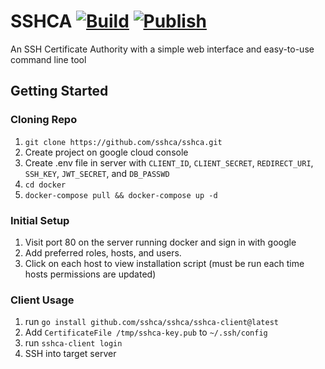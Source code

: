 # SSHCA [![Build](https://github.com/lavalleeale/sshca/actions/workflows/build.yml/badge.svg)](https://github.com/lavalleeale/sshca/actions/workflows/build.yml) [![Publish](https://github.com/lavalleeale/sshca/actions/workflows/publish.yml/badge.svg)](https://github.com/lavalleeale/sshca/actions/workflows/publish.yml)

An SSH Certificate Authority with a simple web interface and easy-to-use command line tool

## Getting Started

### Cloning Repo

1. `git clone https://github.com/sshca/sshca.git`
2. Create project on google cloud console
3. Create .env file in server with `CLIENT_ID`, `CLIENT_SECRET`, `REDIRECT_URI`, `SSH_KEY`, `JWT_SECRET`, and `DB_PASSWD`
4. `cd docker`
5. `docker-compose pull && docker-compose up -d`

### Initial Setup

1. Visit port 80 on the server running docker and sign in with google
2. Add preferred roles, hosts, and users.
3. Click on each host to view installation script (must be run each time hosts permissions are updated)

### Client Usage

1. run `go install github.com/sshca/sshca/sshca-client@latest`
2. Add `CertificateFile /tmp/sshca-key.pub` to `~/.ssh/config`
3. run `sshca-client login`
4. SSH into target server
